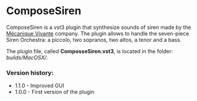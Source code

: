 # ComposeSiren

ComposeSiren is a vst3 plugin that synthesize sounds of siren made by the [Mécanique Vivante][1] company. The plugin allows to handle the seven-piece Siren Orchestra: a piccolo, two sopranos, two altos, a tenor and a bass.

The plugin file, called **ComposseSiren.vst3**, is located in the folder: *builds/MacOSX/*.

### Version history:
- 1.1.0 - Improved GUI
- 1.0.0 - First version of the plugin



[1]: https://www.mecanique-vivante.com/en/the-song-of-the-sirens/the-musical-siren
